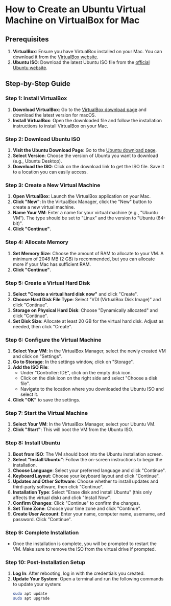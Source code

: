 # How to Create an Ubuntu Virtual Machine on VirtualBox for Mac

## Prerequisites
1. **VirtualBox**: Ensure you have VirtualBox installed on your Mac. You can download it from the [VirtualBox website](https://www.virtualbox.org/).
2. **Ubuntu ISO**: Download the latest Ubuntu ISO file from the [official Ubuntu website](https://ubuntu.com/download).

## Step-by-Step Guide

### Step 1: Install VirtualBox
1. **Download VirtualBox**: Go to the [VirtualBox download page](https://www.virtualbox.org/) and download the latest version for macOS.
2. **Install VirtualBox**: Open the downloaded file and follow the installation instructions to install VirtualBox on your Mac.

### Step 2: Download Ubuntu ISO
1. **Visit the Ubuntu Download Page**: Go to the [Ubuntu download page](https://ubuntu.com/download).
2. **Select Version**: Choose the version of Ubuntu you want to download (e.g., Ubuntu Desktop).
3. **Download the ISO**: Click on the download link to get the ISO file. Save it to a location you can easily access.

### Step 3: Create a New Virtual Machine
1. **Open VirtualBox**: Launch the VirtualBox application on your Mac.
2. **Click "New"**: In the VirtualBox Manager, click the "New" button to create a new virtual machine.
3. **Name Your VM**: Enter a name for your virtual machine (e.g., "Ubuntu VM"). The type should be set to "Linux" and the version to "Ubuntu (64-bit)".
4. **Click "Continue"**.

### Step 4: Allocate Memory
1. **Set Memory Size**: Choose the amount of RAM to allocate to your VM. A minimum of 2048 MB (2 GB) is recommended, but you can allocate more if your Mac has sufficient RAM.
2. **Click "Continue"**.

### Step 5: Create a Virtual Hard Disk
1. **Select "Create a virtual hard disk now"** and click "Create".
2. **Choose Hard Disk File Type**: Select "VDI (VirtualBox Disk Image)" and click "Continue".
3. **Storage on Physical Hard Disk**: Choose "Dynamically allocated" and click "Continue".
4. **Set Disk Size**: Allocate at least 20 GB for the virtual hard disk. Adjust as needed, then click "Create".

### Step 6: Configure the Virtual Machine
1. **Select Your VM**: In the VirtualBox Manager, select the newly created VM and click on "Settings".
2. **Go to Storage**: In the settings window, click on "Storage".
3. **Add the ISO File**:
   - Under "Controller: IDE", click on the empty disk icon.
   - Click on the disk icon on the right side and select "Choose a disk file".
   - Navigate to the location where you downloaded the Ubuntu ISO and select it.
4. **Click "OK"** to save the settings.

### Step 7: Start the Virtual Machine
1. **Select Your VM**: In the VirtualBox Manager, select your Ubuntu VM.
2. **Click "Start"**: This will boot the VM from the Ubuntu ISO.

### Step 8: Install Ubuntu
1. **Boot from ISO**: The VM should boot into the Ubuntu installation screen.
2. **Select "Install Ubuntu"**: Follow the on-screen instructions to begin the installation.
3. **Choose Language**: Select your preferred language and click "Continue".
4. **Keyboard Layout**: Choose your keyboard layout and click "Continue".
5. **Updates and Other Software**: Choose whether to install updates and third-party software, then click "Continue".
6. **Installation Type**: Select "Erase disk and install Ubuntu" (this only affects the virtual disk) and click "Install Now".
7. **Confirm Changes**: Click "Continue" to confirm the changes.
8. **Set Time Zone**: Choose your time zone and click "Continue".
9. **Create User Account**: Enter your name, computer name, username, and password. Click "Continue".

### Step 9: Complete Installation
- Once the installation is complete, you will be prompted to restart the VM. Make sure to remove the ISO from the virtual drive if prompted.

### Step 10: Post-Installation Setup
1. **Log In**: After rebooting, log in with the credentials you created.
2. **Update Your System**: Open a terminal and run the following commands to update your system:
   ```bash
   sudo apt update
   sudo apt upgrade
